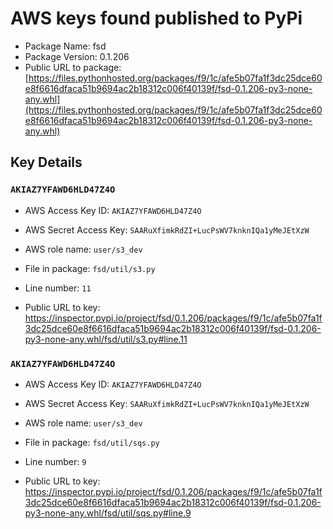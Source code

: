 # AWS keys found published to PyPi

* Package Name: fsd
* Package Version: 0.1.206
* Public URL to package: [https://files.pythonhosted.org/packages/f9/1c/afe5b07fa1f3dc25dce60e8f6616dfaca51b9694ac2b18312c006f40139f/fsd-0.1.206-py3-none-any.whl](https://files.pythonhosted.org/packages/f9/1c/afe5b07fa1f3dc25dce60e8f6616dfaca51b9694ac2b18312c006f40139f/fsd-0.1.206-py3-none-any.whl)

## Key Details

### `AKIAZ7YFAWD6HLD47Z4O`

* AWS Access Key ID: `AKIAZ7YFAWD6HLD47Z4O`
* AWS Secret Access Key: `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` 
* AWS role name: `user/s3_dev`
* File in package: `fsd/util/s3.py`
* Line number: `11`

* Public URL to key: https://inspector.pypi.io/project/fsd/0.1.206/packages/f9/1c/afe5b07fa1f3dc25dce60e8f6616dfaca51b9694ac2b18312c006f40139f/fsd-0.1.206-py3-none-any.whl/fsd/util/s3.py#line.11



### `AKIAZ7YFAWD6HLD47Z4O`

* AWS Access Key ID: `AKIAZ7YFAWD6HLD47Z4O`
* AWS Secret Access Key: `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` 
* AWS role name: `user/s3_dev`
* File in package: `fsd/util/sqs.py`
* Line number: `9`

* Public URL to key: https://inspector.pypi.io/project/fsd/0.1.206/packages/f9/1c/afe5b07fa1f3dc25dce60e8f6616dfaca51b9694ac2b18312c006f40139f/fsd-0.1.206-py3-none-any.whl/fsd/util/sqs.py#line.9


